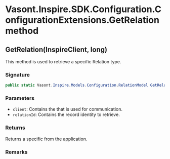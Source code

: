 # Vasont.Inspire.SDK.Configuration.ConfigurationExtensions.GetRelation method
## GetRelation(InspireClient, long)
This method is used to retrieve a specific Relation type.

### Signature
```csharp
public static Vasont.Inspire.Models.Configuration.RelationModel GetRelation(InspireClient client, long relationId)
```
### Parameters
- `client`: Contains the  that is used for communication.
- `relationId`: Contains the record identity to retrieve.

### Returns
Returns a specific  from the application.
### Remarks

